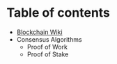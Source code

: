 # Table of contents

* [Blockchain Wiki](README.md)
* Consensus Algorithms
  * Proof of Work
  * Proof of Stake

